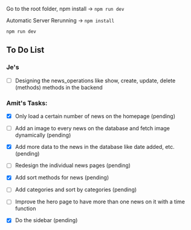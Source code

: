 Go to the root folder, npm install -> `npm run dev`

Automatic Server Rerunning ->
 `npm install`

 `npm run dev`

## To Do List

### Je's
- [ ] Designing the news_operations like show, create, update, delete (methods) methods in the backend



### Amit's Tasks:
- [X] Only load a certain number of news on the homepage (pending)
- [ ] Add an image to every news on the database and fetch image dynamically (pending)
- [X] Add more data to the news in the database like date added, etc. (pending)
- [ ] Redesign the individual news pages (pending)
- [X] Add sort methods for news (pending)
- [ ] Add categories and sort by categories (pending)
- [ ] Improve the hero page to have more than one news on it with a time function
- [X] Do the sidebar (pending)

